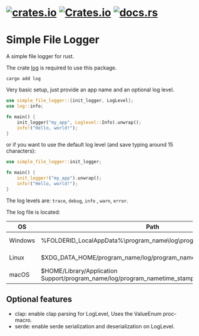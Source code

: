 # [![crates.io](https://img.shields.io/crates/v/simple_file_logger.svg?label=latest%20version)](https://crates.io/crates/simple_file_logger) [![Crates.io](https://img.shields.io/crates/d/simple_file_logger?label=crates.io%20downloads)](https://crates.io/crates/simple_file_logger) [![docs.rs](https://docs.rs/simple_file_logger/badge.svg)](https://docs.rs/simple_file_logger/)

# Simple File Logger

A simple file logger for rust.

The crate <a href="https://crates.io/crates/log">log</a> is required to use this package. 

```
cargo add log
```

Very basic setup, just provide an app name and an optional log level.

```rust
use simple_file_logger::{init_logger, LogLevel};
use log::info;

fn main() {
    init_logger("my_app", Loglevel::Info).unwrap();
    info!("Hello, world!");
}
```

or if you want to use the default log level (and save typing around 15 characters):

```rust
use simple_file_logger::init_logger;

fn main() {
    init_logger!("my_app").unwrap();
    info!("Hello, world!");
}
```

The log levels are: `trace`, `debug`, `info` , `warn`, `error`.

The log file is located:

| OS | Path | Example |
| --- | --- | --- |
|Windows| %FOLDERID_LocalAppData%\program_name\log\program_nametime_stamp.log | C:\Users\username\AppData\Local\program_name\log\program_name_2020-05-01T12-34-56.log|
|Linux| $XDG_DATA_HOME/program_name/log/program_name_time_stamp.log |/home/username/.local/share/program_name/log/program_name_2020-05-01T12-34-56.log|
|macOS| $HOME/Library/Application Support/program_name/log/program_nametime_stamp.log |Users/username/Library/Application Support/program_name/log/program_name_2020-05-01T12-34-56.log|

## Optional features

- clap: enable clap parsing for LogLevel, Uses the ValueEnum proc-macro.
- serde: enable serde serialization and deserialization on LogLevel.
